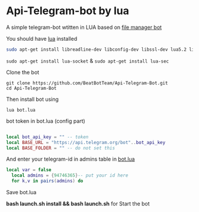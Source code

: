 # Api-Telegram-bot by lua

A simple telegram-bot wtitten in LUA based on [file manager bot](https://github.com/Imandaneshi/file-manager-bot)

You should have [lua](http://www.lua.org/) installed

```bash
sudo apt-get install libreadline-dev libconfig-dev libssl-dev lua5.2 liblua5.2-dev libevent-dev make unzip git redis-server g++ libjansson-dev libpython-dev expat libexpat1-dev

```
`sudo apt-get install lua-socket` & `sudo apt-get install lua-sec`

Clone the bot

```
git clone https://github.com/BeatBotTeam/Api-Telegram-Bot.git
cd Api-Telegram-Bot

```

Then install bot using

`lua bot.lua`

bot token in bot.lua (config part)



```lua

local bot_api_key = "" -- token
local BASE_URL = "https://api.telegram.org/bot"..bot_api_key
local BASE_FOLDER = "" -- do not set this
```

And enter your telegram-id in admins table in [bot.lua](https://github.com/beatbotteam/api-telegram-bot/blob/master/bot.lua#L19)
```lua
local var = false
  local admins = {94746365}-- put your id here
  for k,v in pairs(admins) do

```

Save bot.lua

**bash launch.sh install && bash launch.sh** for Start the bot

